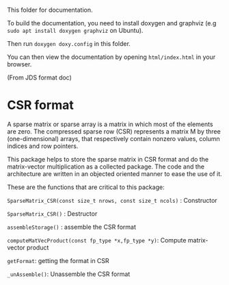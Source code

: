 This folder for documentation.

To build the documentation, you need to install doxygen and graphviz (e.g `sudo apt install doxygen graphviz` on Ubuntu).

Then run `doxygen doxy.config` in this folder.

You can then view the documentation by opening `html/index.html` in your browser.

(From JDS format doc)


# CSR format

A sparse matrix or sparse array is a matrix in which most of the elements are zero. The compressed sparse row (CSR) represents a matrix M by three (one-dimensional) arrays, that respectively contain nonzero values, column indices and row pointers.

This package helps to store the sparse matrix in CSR format and do the matrix-vector multiplication as a collected package. The code and the architecture are written in an objected oriented manner to ease the use of it. 

These are the functions that are critical to this package:

`SparseMatrix_CSR(const size_t nrows, const size_t ncols)` : Constructor

`SparseMatrix_CSR()` : Destructor

`assembleStorage()` : assemble the CSR format

`computeMatVecProduct(const fp_type *x,fp_type *y)`: Compute matrix-vector product

`getFormat`: getting the format in CSR

`_unAssemble()`: Unassemble the CSR format


